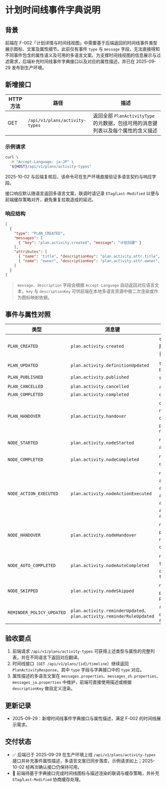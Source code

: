 # 计划时间线事件字典说明

## 背景

前端在 F-002「计划详情与时间线视图」中需要基于后端返回的时间线事件类型展示图标、文案及属性细节。此前仅有事件 `type` 与 `message` 字段，无法直接得知不同事件包含的属性语义及可用的多语言文案。为支撑时间线视图的信息展示与过滤需求，后端补充时间线事件字典接口以及对应的属性描述，并已在 2025-09-29 发布到生产环境。

## 新增接口

| HTTP 方法 | 路径 | 描述 |
| --- | --- | --- |
| GET | `/api/v1/plans/activity-types` | 返回全部 `PlanActivityType` 的元数据，包括可用的消息键列表以及每个属性的含义描述 |

### 示例请求

```bash
curl \
  -H "Accept-Language: ja-JP" \
  "${HOST}/api/v1/plans/activity-types"
```

2025-10-02 与后端复核后，该命令可在生产环境直接验证多语言契约与响应字段。

接口响应默认随语言返回多语言文案，联调时请记录 `ETag`/`Last-Modified` 以便与前端缓存策略对齐，避免重复拉取造成的延迟。

### 响应结构

```json
[
  {
    "type": "PLAN_CREATED",
    "messages": [
      { "key": "plan.activity.created", "message": "计划创建" }
    ],
    "attributes": [
      { "name": "title", "descriptionKey": "plan.activity.attr.title", "description": "事件发生时的计划标题快照" },
      { "name": "owner", "descriptionKey": "plan.activity.attr.owner", "description": "事件发生时的计划负责人" }
    ]
  }
]
```

> `message`、`description` 字段会根据 `Accept-Language` 自动返回对应语言文本，`key` 与 `descriptionKey` 可供前端在本地多语言资源中做二次渲染或作为图标映射依据。

## 事件与属性对照

| 类型 | 消息键 | 主要属性 |
| --- | --- | --- |
| `PLAN_CREATED` | `plan.activity.created` | `title`（计划标题快照）、`owner`（当时负责人） |
| `PLAN_UPDATED` | `plan.activity.definitionUpdated` | `title`、`timezone`、`participantCount` |
| `PLAN_PUBLISHED` | `plan.activity.published` | `status`、`operator` |
| `PLAN_CANCELLED` | `plan.activity.cancelled` | `reason`、`operator` |
| `PLAN_COMPLETED` | `plan.activity.completed` | `operator` |
| `PLAN_HANDOVER` | `plan.activity.handover` | `oldOwner`、`newOwner`、`operator`、`participantCount`、`note` |
| `NODE_STARTED` | `plan.activity.nodeStarted` | `nodeName`、`assignee`、`operator` |
| `NODE_COMPLETED` | `plan.activity.nodeCompleted` | `nodeName`、`operator`、`result` |
| `NODE_ACTION_EXECUTED` | `plan.activity.nodeActionExecuted` | `nodeName`、`actionType`、`actionStatus`、`actionMessage`、`actionTrigger`、`actionError`、`actionId` |
| `NODE_HANDOVER` | `plan.activity.nodeHandover` | `nodeName`、`previousAssignee`、`newAssignee`、`operator`、`comment` |
| `NODE_AUTO_COMPLETED` | `plan.activity.nodeAutoCompleted` | `nodeName`、`threshold`、`completedChildren`、`totalChildren` |
| `NODE_SKIPPED` | `plan.activity.nodeSkipped` | `nodeName`、`parentNodeId`、`parentNode` |
| `REMINDER_POLICY_UPDATED` | `plan.activity.reminderUpdated`、`plan.activity.reminderRuleUpdated` | `ruleCount`、`offsetMinutes`、`active` |

## 验收要点

1. 前端请求 `/api/v1/plans/activity-types` 可获得上述类型与属性的完整列表，并在不同语言下返回对应翻译。
2. 时间线接口（`GET /api/v1/plans/{id}/timeline`）继续返回 `PlanActivityResponse`，其中 `type` 字段与字典接口中的 `type` 对应。
3. 属性描述的多语言文案在 `messages.properties`、`messages_zh.properties`、`messages_ja.properties` 中维护，前端可直接使用描述或根据 `descriptionKey` 做自定义渲染。

## 更新记录

- 2025-09-29：新增时间线事件字典接口与属性描述，满足 F-002 的时间线展示需求。

## 交付状态

- ✅ 后端已于 2025-09-29 在生产环境上线 `/api/v1/plans/activity-types` 接口并补充事件属性描述，多语言文案已同步落库，示例请求如上；2025-10-02 经再次确认接口仍保持可用。
- 🔄 前端待基于字典接口完成时间线图标与描述渲染的联调与缓存策略，并补充 `ETag`/`Last-Modified` 协商缓存处理。
